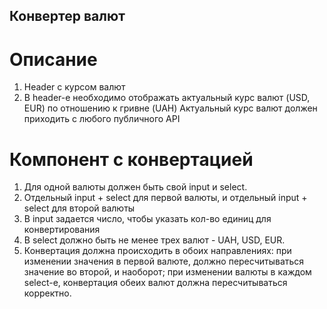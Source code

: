 ## Конвертер валют

# Описание

1. Header с курсом валют
2. В header-е необходимо отображать актуальный курс валют (USD, EUR) по отношению к гривне (UAH) Актуальный курс валют должен приходить с любого публичного API

# Компонент с конвертацией

1. Для одной валюты должен быть свой input и select.
2. Отдельный input + select для первой валюты, и отдельный input + select для второй валюты
3. В input задается число, чтобы указать кол-во единиц для конвертирования
4. В select должно быть не менее трех валют - UAH, USD, EUR.
5. Конвертация должна происходить в обоих направлениях: при изменении значения в первой валюте, должно пересчитываться значение во второй, и наоборот; при изменении валюты в каждом select-е,
   конвертация обеих валют должна пересчитываться корректно.
